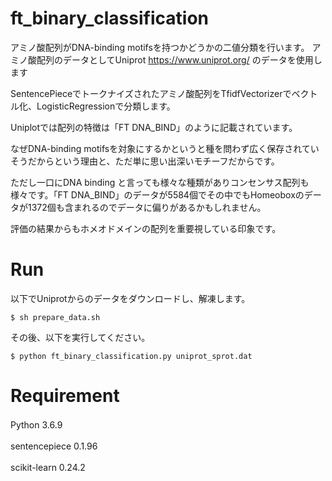 # ft_binary_classification
アミノ酸配列がDNA-binding motifsを持つかどうかの二値分類を行います。
アミノ酸配列のデータとしてUniprot https://www.uniprot.org/ のデータを使用します

SentencePieceでトークナイズされたアミノ酸配列をTfidfVectorizerでベクトル化、LogisticRegressionで分類します。

Uniplotでは配列の特徴は「FT   DNA_BIND」のように記載されています。　　

なぜDNA-binding motifsを対象にするかというと種を問わず広く保存されていそうだからという理由と、ただ単に思い出深いモチーフだからです。　　

ただし一口にDNA binding と言っても様々な種類がありコンセンサス配列も様々です。「FT   DNA_BIND」のデータが5584個でその中でもHomeoboxのデータが1372個も含まれるのでデータに偏りがあるかもしれません。　　

評価の結果からもホメオドメインの配列を重要視している印象です。

# Run
以下でUniprotからのデータをダウンロードし、解凍します。

```
$ sh prepare_data.sh
```

その後、以下を実行してください。

```
$ python ft_binary_classification.py uniprot_sprot.dat
```


# Requirement

Python 3.6.9　　

sentencepiece   0.1.96　　

scikit-learn     0.24.2　　

